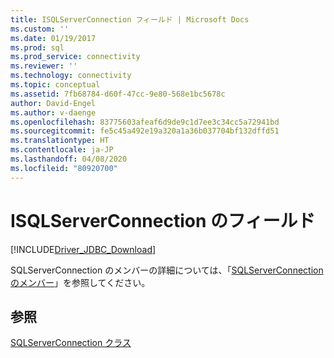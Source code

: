 ```yaml
---
title: ISQLServerConnection フィールド | Microsoft Docs
ms.custom: ''
ms.date: 01/19/2017
ms.prod: sql
ms.prod_service: connectivity
ms.reviewer: ''
ms.technology: connectivity
ms.topic: conceptual
ms.assetid: 7fb68784-d60f-47cc-9e80-568e1bc5678c
author: David-Engel
ms.author: v-daenge
ms.openlocfilehash: 83775603afeaf6d9de9c1d7ee3c34cc5a72941bd
ms.sourcegitcommit: fe5c45a492e19a320a1a36b037704bf132dffd51
ms.translationtype: HT
ms.contentlocale: ja-JP
ms.lasthandoff: 04/08/2020
ms.locfileid: "80920700"
---
```

# <a name="isqlserverconnection-fields"></a>ISQLServerConnection のフィールド
[!INCLUDE[Driver_JDBC_Download](../../../includes/driver_jdbc_download.md)]

  SQLServerConnection のメンバーの詳細については、「[SQLServerConnection のメンバー](../../../connect/jdbc/reference/sqlserverconnection-members.md)」を参照してください。  
  
## <a name="see-also"></a>参照  
 [SQLServerConnection クラス](../../../connect/jdbc/reference/sqlserverconnection-class.md)  
  
  
